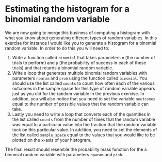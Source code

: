 # Estimating the histogram for a binomial random variable

We are now going to merge this business of computing a histogram with what you know about generating different types of random variables.  In this exercise for instance I would like you to generate a histogram for a binomial random variable.  In order to do this you will need to:

1. Write a function called `binomial` that takes parameters `n` (the number of trials to perform) and `p` (the probability of success in each of these trials) and that returns a binomial random variable.
2. Write a loop that generates multiple binomial random variables with parameters `nparam` and `prob` using the function called `binomial`.  You should use the list called `counts` to count how often each of the various outcomes in the sample space for this type of random variable appears just as you did for the random variable in the previous exercise.  In addition, you will also notice that you need to set the variable `noutcomes` equal to the number of possible values that the random variable can take.
3. Lastly you need to write a loop that converts each of the quantities in the list called `counts` from the number of times that the random variable was equal to a particular value into the fraction that the random variable took on this particular value.  In addition, you need to set the elements of the list called `sample_space` equal to the values that you would like to be plotted on the x-axis of your histogram.

The final result should resemble the probability mass function for the a binomial random variable with parameters `nparam` and `prob`.  

